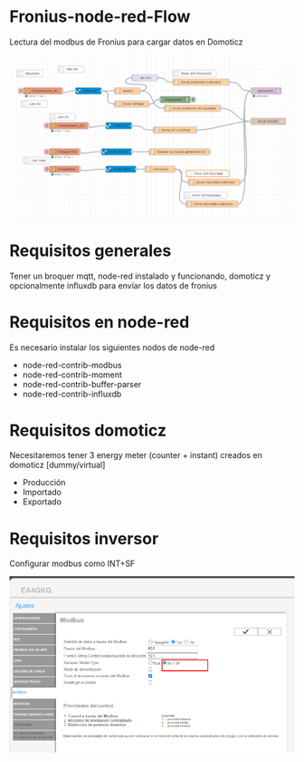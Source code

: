 # Fronius-node-red-Flow
Lectura del modbus de Fronius para cargar datos en Domoticz

![Flow](https://github.com/ayasystems/Fronius-node-red-Flow/blob/main/flow.png)

# Requisitos generales
Tener un broquer mqtt, node-red instalado y funcionando, domoticz y opcionalmente influxdb para envíar los datos de fronius

# Requisitos en node-red
Es necesario instalar los siguientes nodos de node-red

- node-red-contrib-modbus
- node-red-contrib-moment
- node-red-contrib-buffer-parser
- node-red-contrib-influxdb


# Requisitos domoticz
Necesitaremos tener 3 energy meter (counter + instant) creados en domoticz [dummy/virtual]

- Producción
- Importado
- Exportado


# Requisitos inversor

Configurar modbus como INT+SF 

![Modbus Setup](https://github.com/ayasystems/Fronius-node-red-Flow/blob/main/modbus_options.png)





